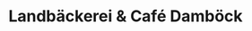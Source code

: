 ---
title: "Landbäckerei & Café Damböck"
url: /spiegelau/landbaeckerei-und-cafe-damboeck/
shop: Bäckerei
---